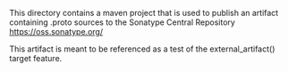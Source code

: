 This directory contains a maven project that is used to publish an
artifact containing .proto sources to the Sonatype Central Repository
https://oss.sonatype.org/

This artifact is meant to be referenced as a test of the external_artifact()
target feature.
